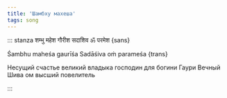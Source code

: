 ```yaml
---
title: 'Шамбху махеша'
tags: song
---
```


::: stanza
शम्भु महेश गौरीश
सदाशिव ॐ परमेश {sans}

Śambhu maheśa gaurīśa
Sadāśiva oṁ parameśa {trans}

Несущий счастье великий владыка господин для богини Гаури
Вечный Шива ом высший повелитель

:::

<audio-player title="Shambhu mahesha" file="/audio/Shiva-stuti-Sambu-mahesha.mp3" />
